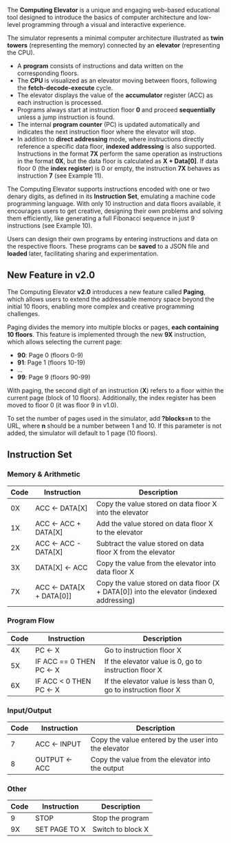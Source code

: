 The **Computing Elevator** is a unique and engaging web-based educational tool designed to introduce the basics of computer architecture and low-level programming through a visual and interactive experience.

The simulator represents a minimal computer architecture illustrated as **twin towers** (representing the memory) connected by an **elevator** (representing the CPU).

- A **program** consists of instructions and data written on the corresponding floors.
- The **CPU** is visualized as an elevator moving between floors, following the **fetch-decode-execute** cycle.
- The elevator displays the value of the **accumulator** register (ACC) as each instruction is processed.
- Programs always start at instruction floor **0** and proceed **sequentially** unless a jump instruction is found.
- The internal **program counter** (PC) is updated automatically and indicates the next instruction floor where the elevator will stop.
- In addition to **direct addressing** mode, where instructions directly reference a specific data floor, **indexed addressing** is also supported. Instructions in the format **7X** perform the same operation as instructions in the format **0X**, but the data floor is calculated as **X + Data[0]**. If data floor 0 (the **index register**) is 0 or empty, the instruction **7X** behaves as instruction **7** (see Example 11).

The Computing Elevator supports instructions encoded with one or two denary digits, as defined in its **Instruction Set**, emulating a machine code programming language. With only 10 instruction and data floors available, it encourages users to get creative, designing their own problems and solving them efficiently, like generating a full Fibonacci sequence in just 9 instructions (see Example 10).

Users can design their own programs by entering instructions and data on the respective floors. These programs can be **saved** to a JSON file and **loaded** later, facilitating sharing and experimentation.

## New Feature in v2.0

The Computing Elevator **v2.0** introduces a new feature called **Paging**, which allows users to extend the addressable memory space beyond the initial 10 floors, enabling more complex and creative programming challenges.

Paging divides the memory into multiple blocks or pages, **each containing 10 floors**. This feature is implemented through the new **9X** instruction, which allows selecting the current page:

- **90**: Page 0 (floors 0-9)
- **91**: Page 1 (floors 10-19)
- ...
- **99**: Page 9 (floors 90-99)

With paging, the second digit of an instruction (**X**) refers to a floor within the current page (block of 10 floors). Additionally, the index register has been moved to floor 0 (it was floor 9 in v1.0).

To set the number of pages used in the simulator, add **?blocks=n** to the URL, where **n** should be a number between 1 and 10. If this parameter is not added, the simulator will default to 1 page (10 floors).

## Instruction Set

### Memory & Arithmetic

| Code | Instruction       | Description                                                      |
|------|-------------------|------------------------------------------------------------------|
| 0X   | ACC ← DATA[X]     | Copy the value stored on data floor X into the elevator          |
| 1X   | ACC ← ACC + DATA[X] | Add the value stored on data floor X to the elevator            |
| 2X   | ACC ← ACC - DATA[X] | Subtract the value stored on data floor X from the elevator    |
| 3X   | DATA[X] ← ACC           | Copy the value from the elevator into data floor X               |
| 7X   | ACC ← DATA[X + DATA[0]] | Copy the value stored on data floor (X + DATA[0]) into the elevator (indexed addressing) |

### Program Flow

| Code | Instruction               | Description                                                  |
|------|---------------------------|--------------------------------------------------------------|
| 4X   | PC ← X                    | Go to instruction floor X                                     |
| 5X   | IF ACC == 0 THEN PC ← X  | If the elevator value is 0, go to instruction floor X        |
| 6X   | IF ACC < 0 THEN PC ← X   | If the elevator value is less than 0, go to instruction floor X |

### Input/Output

| Code | Instruction       | Description                                      |
|------|-------------------|--------------------------------------------------|
| 7    | ACC ← INPUT       | Copy the value entered by the user into the elevator |
| 8    | OUTPUT ← ACC      | Copy the value from the elevator into the output |

### Other

| Code | Instruction       | Description                                      |
|------|-------------------|--------------------------------------------------|
| 9    | STOP              | Stop the program                                |
| 9X    | SET PAGE TO X     | Switch to block X                                         |
